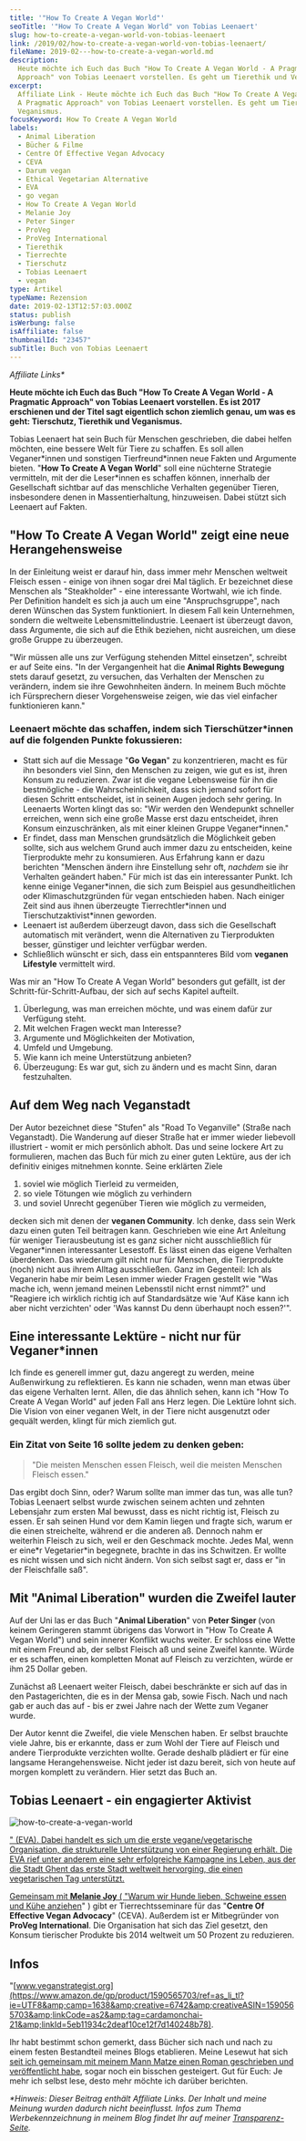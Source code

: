 ```yaml
---
title: '"How To Create A Vegan World"'
seoTitle: '"How To Create A Vegan World" von Tobias Leenaert'
slug: how-to-create-a-vegan-world-von-tobias-leenaert
link: /2019/02/how-to-create-a-vegan-world-von-tobias-leenaert/
fileName: 2019-02---how-to-create-a-vegan-world.md
description:
  Heute möchte ich Euch das Buch "How To Create A Vegan World - A Pragmatic
  Approach" von Tobias Leenaert vorstellen. Es geht um Tierethik und Veganismus.
excerpt:
  Affiliate Link - Heute möchte ich Euch das Buch "How To Create A Vegan World -
  A Pragmatic Approach" von Tobias Leenaert vorstellen. Es geht um Tierethik und
  Veganismus.
focusKeyword: How To Create A Vegan World
labels:
  - Animal Liberation
  - Bücher & Filme
  - Centre Of Effective Vegan Advocacy
  - CEVA
  - Darum vegan
  - Ethical Vegetarian Alternative
  - EVA
  - go vegan
  - How To Create A Vegan World
  - Melanie Joy
  - Peter Singer
  - ProVeg
  - ProVeg International
  - Tierethik
  - Tierrechte
  - Tierschutz
  - Tobias Leenaert
  - vegan
type: Artikel
typeName: Rezension
date: 2019-02-13T12:57:03.000Z
status: publish
isWerbung: false
isAffiliate: false
thumbnailId: "23457"
subTitle: Buch von Tobias Leenaert
---
```


<em>Affiliate Links\*</em>

<strong>Heute möchte ich Euch das Buch "How To Create A Vegan World - A
Pragmatic Approach" von Tobias Leenaert vorstellen. Es ist 2017 erschienen und
der Titel sagt eigentlich schon ziemlich genau, um was es geht: Tierschutz,
Tierethik und Veganismus.</strong>

Tobias Leenaert hat sein Buch für Menschen geschrieben, die dabei helfen
möchten, eine bessere Welt für Tiere zu schaffen. Es soll allen Veganer\*innen
und sonstigen Tierfreund\*innen neue Fakten und Argumente bieten. "<strong>How
To Create A Vegan World</strong>" soll eine nüchterne Strategie vermitteln, mit
der die Leser\*innen es schaffen können, innerhalb der Gesellschaft sichtbar auf
das menschliche Verhalten gegenüber Tieren, insbesondere denen in
Massentierhaltung, hinzuweisen. Dabei stützt sich Leenaert auf Fakten.

## "How To Create A Vegan World" zeigt eine neue Herangehensweise

In der Einleitung weist er darauf hin, dass immer mehr Menschen weltweit Fleisch
essen - einige von ihnen sogar drei Mal täglich. Er bezeichnet diese Menschen
als "Steakholder" - eine interessante Wortwahl, wie ich finde. Per Definition
handelt es sich ja auch um eine "Anspruchsgruppe", nach deren Wünschen das
System funktioniert. In diesem Fall kein Unternehmen, sondern die weltweite
Lebensmittelindustrie. Leenaert ist überzeugt davon, dass Argumente, die sich
auf die Ethik beziehen, nicht ausreichen, um diese große Gruppe zu überzeugen.

"Wir müssen alle uns zur Verfügung stehenden Mittel einsetzen", schreibt er auf
Seite eins. "In der Vergangenheit hat die <strong>Animal Rights
Bewegung</strong> stets darauf gesetzt, zu versuchen, das Verhalten der Menschen
zu verändern, indem sie ihre Gewohnheiten ändern. In meinem Buch möchte ich
Fürsprechern dieser Vorgehensweise zeigen, wie das viel einfacher funktionieren
kann."

### Leenaert möchte das schaffen, indem sich Tierschützer\*innen auf die folgenden Punkte fokussieren:

<ul>
    <li>Statt sich auf die Message "<strong>Go Vegan</strong>" zu konzentrieren, macht es für ihn besonders viel Sinn, den Menschen zu zeigen, wie gut es ist, ihren Konsum zu reduzieren. Zwar ist die vegane Lebensweise für ihn die bestmögliche - die Wahrscheinlichkeit, dass sich jemand sofort für diesen Schritt entscheidet, ist in seinen Augen jedoch sehr gering. In Leenaerts Worten klingt das so: "Wir werden den Wendepunkt schneller erreichen, wenn sich eine große Masse erst dazu entscheidet, ihren Konsum einzuschränken, als mit einer kleinen Gruppe Veganer*innen."</li>
    <li>Er findet, dass man Menschen grundsätzlich die Möglichkeit geben sollte, sich aus welchem Grund auch immer dazu zu entscheiden, keine Tierprodukte mehr zu konsumieren. Aus Erfahrung kann er dazu berichten "Menschen ändern ihre Einstellung sehr oft, <em>nachdem </em>sie ihr Verhalten geändert haben." Für mich ist das ein interessanter Punkt. Ich kenne einige Veganer*innen, die sich zum Beispiel aus gesundheitlichen oder Klimaschutzgründen für vegan entschieden haben. Nach einiger Zeit sind aus ihnen überzeugte Tierrechtler*innen und Tierschutzaktivist*innen geworden.</li>
    <li>Leenaert ist außerdem überzeugt davon, dass sich die Gesellschaft automatisch mit verändert, wenn die Alternativen zu Tierprodukten besser, günstiger und leichter verfügbar werden.</li>
    <li>Schließlich wünscht er sich, dass ein entspannteres Bild vom <strong>veganen Lifestyle</strong> vermittelt wird.</li>
</ul>

Was mir an "How To Create A Vegan World" besonders gut gefällt, ist der
Schritt-für-Schritt-Aufbau, der sich auf sechs Kapitel aufteilt.

<ol>
    <li>Überlegung, was man erreichen möchte, und was einem dafür zur Verfügung steht.</li>
    <li>Mit welchen Fragen weckt man Interesse?</li>
    <li>Argumente und Möglichkeiten der Motivation,</li>
    <li>Umfeld und Umgebung.</li>
    <li>Wie kann ich meine Unterstützung anbieten?</li>
    <li>Überzeugung: Es war gut, sich zu ändern und es macht Sinn, daran festzuhalten.</li>
</ol>

## Auf dem Weg nach Veganstadt

Der Autor bezeichnet diese "Stufen" als "Road To Veganville" (Straße nach
Veganstadt). Die Wanderung auf dieser Straße hat er immer wieder liebevoll
illustriert - womit er mich persönlich abholt. Das und seine lockere Art zu
formulieren, machen das Buch für mich zu einer guten Lektüre, aus der ich
definitiv einiges mitnehmen konnte. Seine erklärten Ziele

<ol>
    <li>soviel wie möglich Tierleid zu vermeiden,</li>
    <li>so viele Tötungen wie möglich zu verhindern</li>
    <li>und soviel Unrecht gegenüber Tieren wie möglich zu vermeiden,</li>
</ol>

decken sich mit denen der <strong>veganen Community</strong>. Ich denke, dass
sein Werk dazu einen guten Teil beitragen kann. Geschrieben wie eine Art
Anleitung für weniger Tierausbeutung ist es ganz sicher nicht ausschließlich für
Veganer\*innen interessanter Lesestoff. Es lässt einen das eigene Verhalten
überdenken. Das wiederum gilt nicht nur für Menschen, die Tierprodukte (noch)
nicht aus ihrem Alltag ausschließen. Ganz im Gegenteil: Ich als Veganerin habe
mir beim Lesen immer wieder Fragen gestellt wie "Was mache ich, wenn jemand
meinen Lebensstil nicht ernst nimmt?" und "Reagiere ich wirklich richtig ich auf
Standardsätze wie 'Auf Käse kann ich aber nicht verzichten' oder 'Was kannst Du
denn überhaupt noch essen?'".

## Eine interessante Lektüre - nicht nur für Veganer\*innen

Ich finde es generell immer gut, dazu angeregt zu werden, meine Außenwirkung zu
reflektieren. Es kann nie schaden, wenn man etwas über das eigene Verhalten
lernt. Allen, die das ähnlich sehen, kann ich "How To Create A Vegan World" auf
jeden Fall ans Herz legen. Die Lektüre lohnt sich. Die Vision von einer veganen
Welt, in der Tiere nicht ausgenutzt oder gequält werden, klingt für mich
ziemlich gut.

### Ein Zitat von Seite 16 sollte jedem zu denken geben:

<blockquote>"Die meisten Menschen essen Fleisch, weil die meisten Menschen Fleisch essen."</blockquote>

Das ergibt doch Sinn, oder? Warum sollte man immer das tun, was alle tun? Tobias
Leenaert selbst wurde zwischen seinem achten und zehnten Lebensjahr zum ersten
Mal bewusst, dass es nicht richtig ist, Fleisch zu essen. Er sah seinen Hund vor
dem Kamin liegen und fragte sich, warum er die einen streichelte, während er die
anderen aß. Dennoch nahm er weiterhin Fleisch zu sich, weil er den Geschmack
mochte. Jedes Mal, wenn er eine\*r Vegetarier\*in begegnete, brachte in das ins
Schwitzen. Er wollte es nicht wissen und sich nicht ändern. Von sich selbst sagt
er, dass er "in der Fleischfalle saß".

## Mit "Animal Liberation" wurden die Zweifel lauter

Auf der Uni las er das Buch "<strong>Animal Liberation</strong>" von
<strong>Peter Singer </strong>(von keinem Geringeren stammt übrigens das Vorwort
in "How To Create A Vegan World") und sein innerer Konflikt wuchs weiter. Er
schloss eine Wette mit einem Freund ab, der selbst Fleisch aß und seine Zweifel
kannte. Würde er es schaffen, einen kompletten Monat auf Fleisch zu verzichten,
würde er ihm 25 Dollar geben.

Zunächst aß Leenaert weiter Fleisch, dabei beschränkte er sich auf das in den
Pastagerichten, die es in der Mensa gab, sowie Fisch. Nach und nach gab er auch
das auf - bis er zwei Jahre nach der Wette zum Veganer wurde.

Der Autor kennt die Zweifel, die viele Menschen haben. Er selbst brauchte viele
Jahre, bis er erkannte, dass er zum Wohl der Tiere auf Fleisch und andere
Tierprodukte verzichten wollte. Gerade deshalb plädiert er für eine langsame
Herangehensweise. Nicht jeder ist dazu bereit, sich von heute auf morgen
komplett zu verändern. Hier setzt das Buch an.

## Tobias Leenaert - ein engagierter Aktivist

![how-to-create-a-vegan-world](http://cardamonchai.com/wp-content/uploads/2019/02/How-To-create-A-Vegan-World-400x225.png)

<a href="https://www.amazon.de/gp/product/1590565703/ref=as_li_tl?ie=UTF8&amp;camp=1638&amp;creative=6742&amp;creativeASIN=1590565703&amp;linkCode=as2&amp;tag=cardamonchai-21&amp;linkId=5eb11934c2deaf10ce12f7d140248b78" target="_blank" rel="noopener nofollow">"
(EVA). Dabei handelt es sich um die erste vegane/vegetarische Organisation, die
strukturelle Unterstützung von einer Regierung erhält. Die EVA rief unter
anderem eine sehr erfolgreiche Kampagne ins Leben, aus der die Stadt Ghent das
erste Stadt weltweit hervorging, die einen vegetarischen Tag unterstützt.

Gemeinsam mit <strong>Melanie Joy</strong> ( "[Warum wir Hunde lieben, Schweine
essen und Kühe
anziehen](https://www.amazon.de/gp/product/3981462173/ref=as_li_tl?ie=UTF8&amp;camp=1638&amp;creative=6742&amp;creativeASIN=3981462173&amp;linkCode=as2&amp;tag=cardamonchai-21&amp;linkId=ccfdf97b15e83f52f02a1d9b67a0d5f8)"
) gibt er Tierrechtsseminare für das "<strong>Centre Of Effective Vegan
Advocacy</strong>" (CEVA). Außerdem ist er Mitbegründer von <strong>ProVeg
International</strong>. Die Organisation hat sich das Ziel gesetzt, den Konsum
tierischer Produkte bis 2014 weltweit um 50 Prozent zu reduzieren.

## Infos

"[www.veganstrategist.org](https://www.amazon.de/gp/product/1590565703/ref=as_li_tl?ie=UTF8&amp;camp=1638&amp;creative=6742&amp;creativeASIN=1590565703&amp;linkCode=as2&amp;tag=cardamonchai-21&amp;linkId=5eb11934c2deaf10ce12f7d140248b78).

Ihr habt bestimmt schon gemerkt, dass Bücher sich nach und nach zu einem festen
Bestandteil meines Blogs etablieren. Meine Lesewut hat sich [seit ich gemeinsam
mit meinem Mann Matze einen Roman geschrieben und veröffentlicht
habe](https://amreis.de/hermetiker/), sogar noch ein bisschen gesteigert. Gut
für Euch: Je mehr ich selbst lese, desto mehr möchte ich darüber berichten.

<em>\*Hinweis: Dieser Beitrag enthält Affiliate Links. Der Inhalt und meine
Meinung wurden dadurch nicht beeinflusst. Infos zum Thema Werbekennzeichnung in
meinem Blog findet Ihr auf meiner [Transparenz-Seite](/werbung/). </em>
